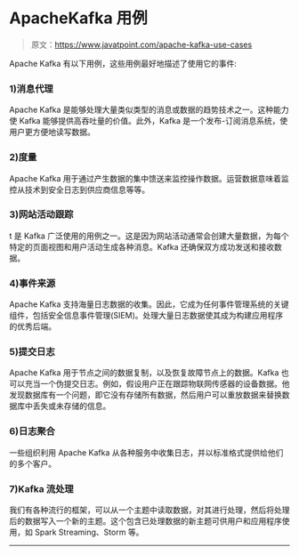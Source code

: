 # ApacheKafka 用例

> 原文：<https://www.javatpoint.com/apache-kafka-use-cases>

Apache Kafka 有以下用例，这些用例最好地描述了使用它的事件:

### 1)消息代理

Apache Kafka 是能够处理大量类似类型的消息或数据的趋势技术之一。这种能力使 Kafka 能够提供高吞吐量的价值。此外，Kafka 是一个发布-订阅消息系统，使用户更方便地读写数据。

### 2)度量

Apache Kafka 用于通过产生数据的集中馈送来监控操作数据。运营数据意味着监控从技术到安全日志到供应商信息等等。

### 3)网站活动跟踪

t 是 Kafka 广泛使用的用例之一。这是因为网站活动通常会创建大量数据，为每个特定的页面视图和用户活动生成各种消息。Kafka 还确保双方成功发送和接收数据。

### 4)事件来源

Apache Kafka 支持海量日志数据的收集。因此，它成为任何事件管理系统的关键组件，包括安全信息事件管理(SIEM)。处理大量日志数据使其成为构建应用程序的优秀后端。

### 5)提交日志

Apache Kafka 用于节点之间的数据复制，以及恢复故障节点上的数据。Kafka 也可以充当一个伪提交日志。例如，假设用户正在跟踪物联网传感器的设备数据。他发现数据库有一个问题，即它没有存储所有数据，然后用户可以重放数据来替换数据库中丢失或未存储的信息。

### 6)日志聚合

一些组织利用 Apache Kafka 从各种服务中收集日志，并以标准格式提供给他们的多个客户。

### 7)Kafka 流处理

我们有各种流行的框架，可以从一个主题中读取数据，对其进行处理，然后将处理后的数据写入一个新的主题。这个包含已处理数据的新主题可供用户和应用程序使用，如 Spark Streaming、Storm 等。

* * *